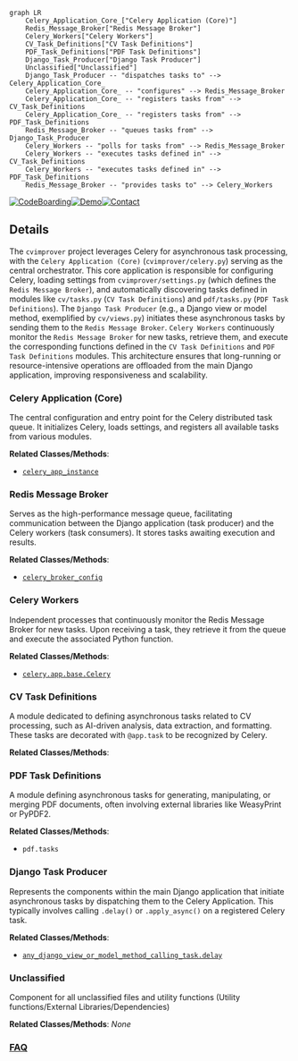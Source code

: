 ```mermaid
graph LR
    Celery_Application_Core_["Celery Application (Core)"]
    Redis_Message_Broker["Redis Message Broker"]
    Celery_Workers["Celery Workers"]
    CV_Task_Definitions["CV Task Definitions"]
    PDF_Task_Definitions["PDF Task Definitions"]
    Django_Task_Producer["Django Task Producer"]
    Unclassified["Unclassified"]
    Django_Task_Producer -- "dispatches tasks to" --> Celery_Application_Core_
    Celery_Application_Core_ -- "configures" --> Redis_Message_Broker
    Celery_Application_Core_ -- "registers tasks from" --> CV_Task_Definitions
    Celery_Application_Core_ -- "registers tasks from" --> PDF_Task_Definitions
    Redis_Message_Broker -- "queues tasks from" --> Django_Task_Producer
    Celery_Workers -- "polls for tasks from" --> Redis_Message_Broker
    Celery_Workers -- "executes tasks defined in" --> CV_Task_Definitions
    Celery_Workers -- "executes tasks defined in" --> PDF_Task_Definitions
    Redis_Message_Broker -- "provides tasks to" --> Celery_Workers
```

[![CodeBoarding](https://img.shields.io/badge/Generated%20by-CodeBoarding-9cf?style=flat-square)](https://github.com/CodeBoarding/CodeBoarding)[![Demo](https://img.shields.io/badge/Try%20our-Demo-blue?style=flat-square)](https://www.codeboarding.org/diagrams)[![Contact](https://img.shields.io/badge/Contact%20us%20-%20contact@codeboarding.org-lightgrey?style=flat-square)](mailto:contact@codeboarding.org)

## Details

The `cvimprover` project leverages Celery for asynchronous task processing, with the `Celery Application (Core)` (`cvimprover/celery.py`) serving as the central orchestrator. This core application is responsible for configuring Celery, loading settings from `cvimprover/settings.py` (which defines the `Redis Message Broker`), and automatically discovering tasks defined in modules like `cv/tasks.py` (`CV Task Definitions`) and `pdf/tasks.py` (`PDF Task Definitions`). The `Django Task Producer` (e.g., a Django view or model method, exemplified by `cv/views.py`) initiates these asynchronous tasks by sending them to the `Redis Message Broker`. `Celery Workers` continuously monitor the `Redis Message Broker` for new tasks, retrieve them, and execute the corresponding functions defined in the `CV Task Definitions` and `PDF Task Definitions` modules. This architecture ensures that long-running or resource-intensive operations are offloaded from the main Django application, improving responsiveness and scalability.

### Celery Application (Core)
The central configuration and entry point for the Celery distributed task queue. It initializes Celery, loads settings, and registers all available tasks from various modules.


**Related Classes/Methods**:

- <a href="https://github.com/CVImprover/cvimprover-api/blob/maincvimprover/celery.py" target="_blank" rel="noopener noreferrer">`celery_app_instance`</a>


### Redis Message Broker
Serves as the high-performance message queue, facilitating communication between the Django application (task producer) and the Celery workers (task consumers). It stores tasks awaiting execution and results.


**Related Classes/Methods**:

- <a href="https://github.com/CVImprover/cvimprover-api/blob/maincvimprover/settings.py" target="_blank" rel="noopener noreferrer">`celery_broker_config`</a>


### Celery Workers
Independent processes that continuously monitor the Redis Message Broker for new tasks. Upon receiving a task, they retrieve it from the queue and execute the associated Python function.


**Related Classes/Methods**:

- <a href="https://github.com/CVImprover/cvimprover-api/blob/maincvimprover/celery.py" target="_blank" rel="noopener noreferrer">`celery.app.base.Celery`</a>


### CV Task Definitions
A module dedicated to defining asynchronous tasks related to CV processing, such as AI-driven analysis, data extraction, and formatting. These tasks are decorated with `@app.task` to be recognized by Celery.


**Related Classes/Methods**:



### PDF Task Definitions
A module defining asynchronous tasks for generating, manipulating, or merging PDF documents, often involving external libraries like WeasyPrint or PyPDF2.


**Related Classes/Methods**:

- `pdf.tasks`


### Django Task Producer
Represents the components within the main Django application that initiate asynchronous tasks by dispatching them to the Celery Application. This typically involves calling `.delay()` or `.apply_async()` on a registered Celery task.


**Related Classes/Methods**:

- <a href="https://github.com/CVImprover/cvimprover-api/blob/maincv/views.py" target="_blank" rel="noopener noreferrer">`any_django_view_or_model_method_calling_task.delay`</a>


### Unclassified
Component for all unclassified files and utility functions (Utility functions/External Libraries/Dependencies)


**Related Classes/Methods**: _None_



### [FAQ](https://github.com/CodeBoarding/GeneratedOnBoardings/tree/main?tab=readme-ov-file#faq)